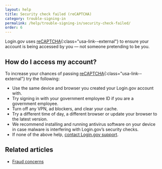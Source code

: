 ```yaml
---
layout: help
title: Security check failed (reCAPTCHA)
category: trouble-signing-in
permalink: /help/trouble-signing-in/security-check-failed/
order: 6
---
```


Login.gov uses [reCAPTCHA](https://cloud.google.com/security/products/recaptcha?hl=en){:class="usa-link--external"} to ensure your account is being accessed by you — not someone pretending to be you.

## How do I access my account?

To increase your chances of passing [reCAPTCHA](https://cloud.google.com/security/products/recaptcha?hl=en){:class="usa-link--external"} try the following:

- Use the same device and browser you created your Login.gov account with.
- Try signing in with your government employee ID if you are a government employee.
- Turn off any VPN, ad blockers, and clear your cache.
- Try a different time of day, a different browser or update your browser to the latest version.
- We recommend installing and running antivirus software on your device in case malware is interfering with Login.gov’s security checks.
- If none of the above help, [contact Login.gov support](/contact/).


## Related articles

* [Fraud concerns](/help/fraud-concerns/overview/)
